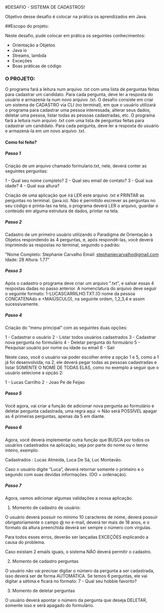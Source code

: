 #DESAFIO - SISTEMA DE CADASTROS!

Objetivo desse desafio é colocar na prática os aprendizados em Java.

##Escopo do projeto:

Neste desafio, pude colocar em prática os seguintes conhecimentos:
* Orientação a Objetos
* Java io
* Streams, lambda
* Exceções
* Boas práticas de código

### O PROJETO:

O programa fará a leitura num arquivo .txt com uma lista de perguntas feitas para cadastrar um candidato.
Para cada pergunta, deve ler a resposta do usuário e armazená-la num novo arquivo .txt.
O desafio consiste em criar um sistema de CADASTRO via CLI (no terminal), em que o usuário utilizará o programa para cadastrar uma pessoa interessada, alterar seus dados, deletar uma pessoa, listar todas as pessoas cadastradas, etc.
O programa fará a leitura num arquivo .txt com uma lista de perguntas feitas para cadastrar um candidato.
Para cada pergunta, deve ler a resposta do usuário e armazená-la em um novo arquivo .txt.

#### Como foi feito?

##### Passo 1

Criação de um arquivo chamado formulario.txt, nele, deverá conter as seguintes perguntas:

1 - Qual seu nome completo?
2 - Qual seu email de contato?
3 - Qual sua idade?
4 - Qual sua altura?
 
Criação de uma aplicação que irá LER este arquivo .txt e PRINTAR as perguntas no terminal. (java.io).
Não é permitido escrever as perguntas no seu código e printa-las na tela, o programa deverá LER o arquivo, guardar o conteúdo em alguma estrutura de dados, printar na tela.

##### Passo 2

Cadastro de um primeiro usuário utilizando o Paradigma de Orientação a Objetos respondendo às 4 perguntas, e, após respondê-las, você deverá imprimindo as respostas no terminal, seguindo o padrão:

"Nome Completo: Stephanie Carvalho
Email: stephaniecarvalho@gmail.com
Idade: 28
Altura: 1.77"

##### Passo 3

Após o cadastro o programa deve criar um arquivo ".txt", e salvar essas 4 respostas dadas no passo anterior. A nomenclatura do arquivo deve seguir o seguinte formato: 1-LUCASCARRILHO.TXT.(O nome da pessoa CONCATENAdo e <MAIÚSCULO), na seguinte ordem, 1,2,3,4 e assim sucessivamente.

##### Passo 4

Criação do “menu principal” com as seguintes duas opções:

1 - Cadastrar o usuário
2 - Listar todos usuários cadastrados
3 - Cadastrar nova pergunta no formulário
4 - Deletar pergunta do formulário
5 - Pesquisar usuário por nome ou idade ou email
6 - Sair

Neste caso, você o usuário vai poder escolher entre a opção 1 e 5, como a 1 já foi desenvolvida, na 2, ele deverá pegar todas as pessoas cadastradas e listar SOMENTE O NOME DE TODAS ELAS, como no exemplo a seguir que o usuário selecione a opção 2:

1 - Lucas Carrilho
2 - Joao Pe de Feijao

##### Passo 5

Você agora, vai criar a função de adicionar nova pergunta ao formulário e deletar pergunta cadastrada, uma regra aqui -> Não será POSSÍVEL apagar as 4 primeiras perguntas, apenas da 5 em diante.

##### Passo 6

Agora, você deverá implementar outra função que BUSCA por todos os usuários cadastrados na aplicação, seja por parte do nome ou o termo inteiro, exemplo:

Cadastrados : Lucas Almeida, Luca De Sá, Luc Montavão.

Caso o usuário digite “Luca”, deverá retornar somente o primeiro e o segundo com suas devidas informações. (OO + ordenação).

##### Passo 7

Agora, vamos adicionar algumas validações a nossa aplicação.

1. Momento de cadastro de usuário:

O usuário deverá possuir no mínimo 10 caracteres de nome, deverá possuir obrigatoriamente o campo @ no e-mail, deverá ter mais de 18 anos, e o formato da altura preenchida deverá ser sempre o número com virgulas.

Para todos esses erros, deverão ser lançadas EXCEÇÕES explicando a causa do problema.

Caso existam 2 emails iguais, o sistema NÃO deverá permitir o cadastro.

2. Momento de cadastro perguntas

O usuário não vai precisar digitar o número da pergunta a ser cadastrada, isso deverá ser de forma AUTOMÁTICA.
Se temos 6 perguntas, ele vai digitar a sétima e ficará no formato:
7 - Qual seu hobbie favorito?

3. Momento de deletar perguntas

O usuário deverá apontar o número da pergunta que deseja DELETAR, somente isso e será apagado do formulário.

